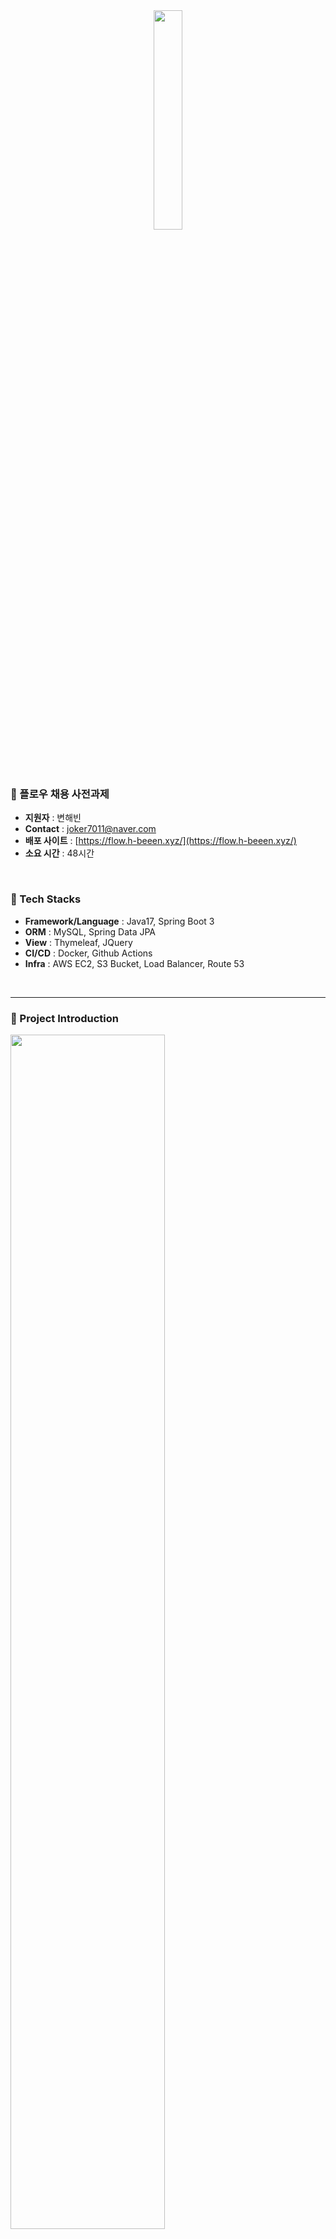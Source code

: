 <div align="center">
<img src="https://upload.wikimedia.org/wikipedia/commons/e/e3/Flow_logo_211215.png" width="30%"/><br>
</div>

<br><br>

<h3>🌱 플로우 채용 사전과제</h3>

- **지원자** : 변해빈
- **Contact** : joker7011@naver.com
- **배포 사이트** : [https://flow.h-beeen.xyz/](https://flow.h-beeen.xyz/)
- **소요 시간** : 48시간

<br>


<h3>🔧 Tech Stacks</h3>

- **Framework/Language** : Java17, Spring Boot 3
- **ORM** : MySQL, Spring Data JPA
- **View** : Thymeleaf, JQuery
- **CI/CD** : Docker, Github Actions
- **Infra** : AWS EC2, S3 Bucket, Load Balancer, Route 53

<br>

---

<h3>💁 Project Introduction</h3>

<img align="center" src="https://github.com/h-beeen/flow-subject/assets/112257466/656a4dc4-eded-4efc-9cee-0dc77fd73a3d" width="70%"/>

<br>

- **메인 페이지** : [https://flow.h-beeen.xyz/](https://flow.h-beeen.xyz/)
    - 파일 업로드 : 원하는 파일을 업로드 할 수 있습니다.
    - 파일 관리 : 서버에 업로드한 파일을 삭제하거나 다운로드 할 수 있습니다.
    - 파일 확장자 차단 : 고정 확장자, 커스텀 확장자 추가 및 삭제를 통해 유해 확장자 업로드를 제한할 수 있습니다.

---

<img align="center" src="https://github.com/h-beeen/flow-subject/assets/112257466/d38c0dde-d135-4a23-970c-384c681aaefb" width="70%"/>

<br>

- **파일 업로드 페이지** : [https://flow.h-beeen.xyz/file/new](https://flow.h-beeen.xyz/file/new)
- **예외 처리**
    - 빈 파일은 업로드 할 수 없습니다.
    - 이미 같은 이름의 파일이 업로드되어 있다면, 업로드 할 수 없습니다.
    - 금지된 고정 확장자에 True로 표시되어 있는 파일을 업로드 할 수 없습니다.
    - 금지된 커스텀 확장자에 등록되어 있는 파일을 업로드 할 수 없습니다.

---

<img align="center" src="https://github.com/h-beeen/flow-subject/assets/112257466/e6a05261-70e2-47cd-ae60-5e9ecb44189d" width="70%">

<br>

- **파일 관리 페이지** : [https://flow.h-beeen.xyz/files](https://flow.h-beeen.xyz/files)
  - 서버에 저장된 파일 다운로드 기능
  - 서버에서 파일을 삭제하는 기능


---

<img align="center" src="https://github.com/h-beeen/flow-subject/assets/112257466/57383bfc-7ffe-4fe0-bb89-d9f23aa81b52" width="70%">

<br>

- **파일 확장자 차단 페이지** : [https://flow.h-beeen.xyz/file/restrict](https://flow.h-beeen.xyz/file/restrict)
  - 고정 확장자를 지정할 수 있습니다.
    - 최초 DB 저장은 Unchecked 상태로 Flush.
  - 커스텀 확장자를 지정할 수 있습니다.
- **예외 처리**
  - 파일 확장자는 Empty거나 Null일 수 없습니다.
  - 파일 확장자의 최대 글자는 20자 입니다.
  - 파일 확장자는 영문과 숫자로만 구성되어야 합니다.
  - 고정 확장자에 이미 등록된(T/F 여부 무관) 확장자는 커스텀 확장자에 등록할 수 없습니다.
  - 커스텀 확장자는 대소문자를 구별하지 않고, 모두 소문자로 변환하여 중복을 체크합니다.
  - 이미 등록된 커스텀 확장자를 다시 커스텀 확장자로 등록할 수 없습니다.
  - 커스텀 확장자는 최대 200개까지 등록이 가능합니다.

<br>

---

<h3>Project Structure</h3>

```php
└── upload
    ├── UploadApplication.class
    ├── file
    │   ├── application
    │   │   ├── CustomFileExtensionService.class
    │   │   ├── FileUploadService.class
    │   │   ├── FixedFileExtensionService.class
    │   │   └── dto
    │   │       ├── request
    │   │       │   ├── CustomFileExtensionRequest.class
    │   │       │   ├── FileExtensionIdRequest.class
    │   │       │   └── NewFileRequest.class
    │   │       └── response
    │   │           ├── CustomFileExtensionResponse.class
    │   │           └── FixedFileExtensionResponse.class
    │   ├── domain
    │   │   ├── CustomFileExtension$CustomFileExtensionBuilder.class
    │   │   ├── CustomFileExtension.class
    │   │   ├── FixedFileExtension.class
    │   │   ├── QCustomFileExtension.class
    │   │   ├── QFixedFileExtension.class
    │   │   └── constants
    │   │       └── FileExtensionType.class
    │   ├── exception
    │   │   ├── FileError.class
    │   │   └── FileExtensionError.class
    │   ├── infra
    │   │   ├── FileManager.class
    │   │   └── persistence
    │   │       ├── CustomFileExtensionRepository.class
    │   │       └── FixedFileExtensionRepository.class
    │   └── presentation
    │       ├── rest
    │       │   ├── NewFileController.class
    │       │   └── RestrictFileExtensionController.class
    │       └── view
    │           └── FileExtensionController.class
    └── global
        ├── auditing
        │   ├── BaseEntity.class
        │   └── QBaseEntity.class
        ├── config
        │   ├── AuditingConfig.class
        │   └── S3ObjectStorageConfig.class
        ├── exception
        │   ├── ApiExceptionHandler.class
        │   ├── BusinessException.class
        │   └── error
        │       ├── ErrorCode.class
        │       ├── ErrorResponse.class
        │       └── GlobalError.class
        └── view
            └── presentation
                └── HomeController.class

```

---

감사합니다.
변해빈 드림.
